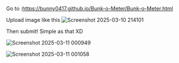 Go to :https://bunny0417.github.io/Bunk-o-Meter/Bunk-o-Meter.html

Upload image like this 
![Screenshot 2025-03-10 214101](https://github.com/user-attachments/assets/1cad7147-8247-429d-818e-19020976b580)

Then submit! Simple as that XD



![Screenshot 2025-03-11 000949](https://github.com/user-attachments/assets/64f24ba5-c2c6-4852-90e8-efe26f1b59c0)

![Screenshot 2025-03-11 001058](https://github.com/user-attachments/assets/4c3b2f82-a60a-4df5-b01d-cdd000b3e4eb)

